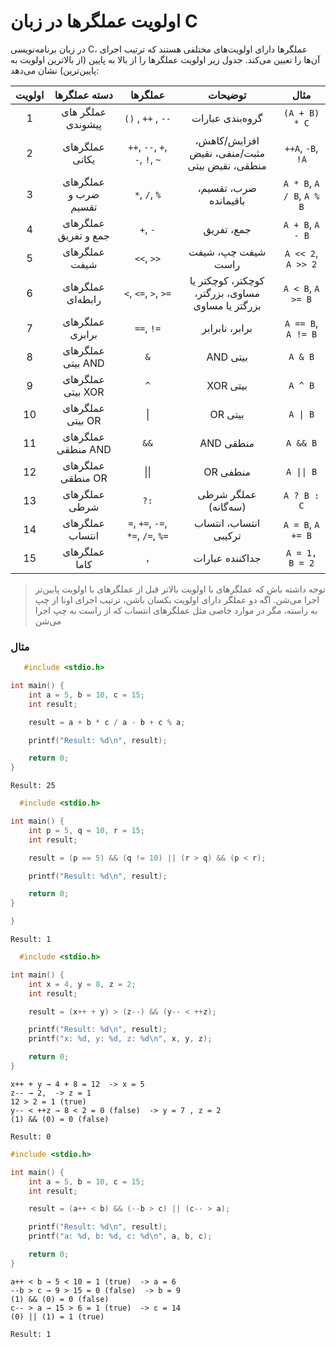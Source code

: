 #  اولویت عملگرها در زبان C

در زبان برنامه‌نویسی C، عملگرها دارای اولویت‌های مختلفی هستند که ترتیب اجرای آن‌ها را تعیین می‌کند. جدول زیر اولویت عملگرها را از بالا به پایین (از بالاترین اولویت به پایین‌ترین) نشان می‌دهد:

| اولویت |     دسته عملگرها     |              عملگرها              |                                 توضیحات                                  |           مثال          |
|:------:|:--------------------:|:---------------------------------:|:------------------------------------------------------------------------:|:-----------------------:|
|   1    |  عملگر های پیشوندی   |        `()` , `++` , `--`         |                             گروه‌بندی عبارات                             |       `(A + B) * C`     |
|   2    |    عملگرهای یکانی    |  `++`, `--`, `+`, `-`, `!`, `~`   |              افزایش/کاهش، مثبت/منفی، نقیض منطقی، نقیض بیتی               |     `++A`, `-B`, `!A`   |
|   3    | عملگرهای ضرب و تقسیم |           `*`, `/`, `%`           |                          ضرب، تقسیم، باقیمانده                           | `A * B`, `A / B`, `A % B` |
|   4    | عملگرهای جمع و تفریق |             `+`, `-`              |                                جمع، تفریق                                |     `A + B`, `A - B`    |
|   5    |    عملگرهای شیفت     |            `<<`, `>>`             |                            شیفت چپ، شیفت راست                            |    `A << 2`, `A >> 2`   |
|   6    |  عملگرهای رابطه‌ای   |       `<`, `<=`, `>`, `>=`        |             کوچکتر، کوچکتر یا مساوی، بزرگتر، بزرگتر یا مساوی             |     `A < B`, `A >= B`   |
|   7    |   عملگرهای برابری    |            `==`, `!=`             |                              برابر، نابرابر                              |    `A == B`, `A != B`   |
|   8    |  عملگرهای بیتی AND   |                `&`                |                                 AND بیتی                                 |          `A & B`        |
|   9    |  عملگرهای بیتی XOR   |                `^`                |                                 XOR بیتی                                 |          `A ^ B`        |
|   10   |   عملگرهای بیتی OR   |                \|                 |                                 OR بیتی                                  |         `A \| B`        |
|   11   |  عملگرهای منطقی AND  |               `&&`                |                                AND منطقی                                 |         `A && B`        |
|   12   |  عملگرهای منطقی OR   |               \|\|                |                                     OR منطفی                             |  `A \|\| B` |
|   13   |    عملگرهای شرطی     |               `?:`                |                           عملگر شرطی (سه‌گانه)                           |        `A ? B : C`      |
|   14   |   عملگرهای انتساب    | `=`, `+=`, `-=`, `*=`, `/=`, `%=` |                          انتساب، انتساب ترکیبی                           |     `A = B`, `A += B`   |
|   15   |    عملگرهای کاما     |                `,`                |                             جداکننده عبارات                              |      `A = 1, B = 2`     |

> توجه داشته باش که عملگرهای با اولویت بالاتر قبل از عملگرهای با اولویت پایین‌تر اجرا می‌شن. اگه دو عملگر دارای اولویت یکسان باشن، ترتیب اجرای اونا از چپ به راسته، مگر در موارد خاصی مثل عملگرهای انتساب که از راست به چپ اجرا می‌شن

### مثال
```c
   #include <stdio.h>

int main() {
    int a = 5, b = 10, c = 15;
    int result;

    result = a + b * c / a - b + c % a;

    printf("Result: %d\n", result);

    return 0;
}
```
```
Result: 25
```

```c
  #include <stdio.h>

int main() {
    int p = 5, q = 10, r = 15;
    int result;

    result = (p == 5) && (q != 10) || (r > q) && (p < r);

    printf("Result: %d\n", result);

    return 0;
}

}
```
```
Result: 1
```
```c
  #include <stdio.h>

int main() {
    int x = 4, y = 8, z = 2;
    int result;

    result = (x++ + y) > (z--) && (y-- < ++z);

    printf("Result: %d\n", result);
    printf("x: %d, y: %d, z: %d\n", x, y, z);

    return 0;
}

```
```
x++ + y → 4 + 8 = 12  -> x = 5
z-- → 2,  -> z = 1
12 > 2 = 1 (true)
y-- < ++z → 8 < 2 = 0 (false)  -> y = 7 , z = 2
(1) && (0) = 0 (false)

Result: 0
```
```c
#include <stdio.h>

int main() {
    int a = 5, b = 10, c = 15;
    int result;

    result = (a++ < b) && (--b > c) || (c-- > a);

    printf("Result: %d\n", result);
    printf("a: %d, b: %d, c: %d\n", a, b, c);

    return 0;
}
```
```
a++ < b → 5 < 10 = 1 (true)  -> a = 6
--b > c → 9 > 15 = 0 (false)  -> b = 9
(1) && (0) = 0 (false)
c-- > a → 15 > 6 = 1 (true)  -> c = 14
(0) || (1) = 1 (true)

Result: 1
```
